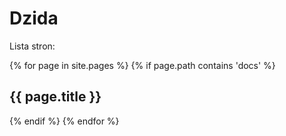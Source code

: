 # Dzida

Lista stron:

{% for page in site.pages %}
{% if page.path contains 'docs' %}
## {{ page.title }}
{% endif %}
{% endfor %}
